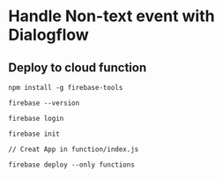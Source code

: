 # Handle Non-text event with Dialogflow

## Deploy to cloud function

```
npm install -g firebase-tools

firebase --version

firebase login

firebase init

// Creat App in function/index.js

firebase deploy --only functions
```
